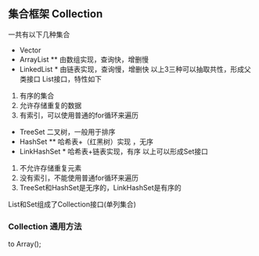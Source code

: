 ## 集合框架 Collection
一共有以下几种集合
- Vector
- ArrayList ** 由数组实现，查询快，增删慢
- LinkedList * 由链表实现，查询慢，增删快
以上3三种可以抽取共性，形成父类接口 List接口，特性如下
1. 有序的集合
2. 允许存储重复的数据
3. 有索引，可以使用普通的for循环来遍历

- TreeSet 二叉树，一般用于排序
- HashSet ** 哈希表+（红黑树）实现 ，无序
- LinkHashSet * 哈希表+链表实现，有序
以上可以形成Set接口 
1. 不允许存储重复元素
2. 没有索引，不能使用普通for循环来遍历
3. TreeSet和HashSet是无序的，LinkHashSet是有序的

List和Set组成了Collection接口(单列集合)

### Collection 通用方法
to Array();
